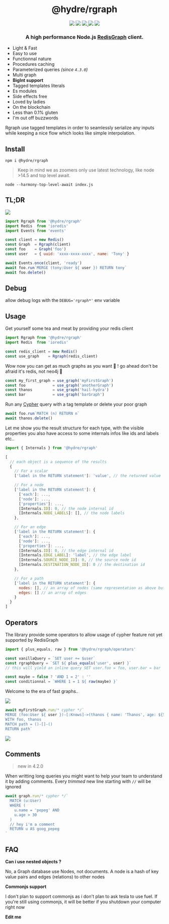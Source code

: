 <h1 align=center>@hydre/rgraph</h1>
<p align=center>
  <img src="https://img.shields.io/github/license/hydreio/rgraph.svg?style=for-the-badge" />
  <img src="https://img.shields.io/codecov/c/github/hydreio/rgraph/edge?logo=codecov&style=for-the-badge"/>
  <a href="https://www.npmjs.com/package/@hydre/rgraph">
    <img src="https://img.shields.io/npm/v/@hydre/rgraph.svg?logo=npm&style=for-the-badge" />
  </a>
  <img src="https://img.shields.io/npm/dw/@hydre/rgraph?logo=npm&style=for-the-badge" />
  <img src="https://img.shields.io/github/workflow/status/hydreio/rgraph/CI?logo=Github&style=for-the-badge" />
</p>

<h3 align=center>A high performance Node.js
  <a href="https://github.com/RedisGraph/RedisGraph" target="_blank">RedisGraph</a>
  client.
</h3>

- Light & Fast
- Easy to use
- Functionnal nature
- Procedures caching
- Parameterized queries _(since `4.3.0`)_
- Multi graph
- **BigInt support**
- Tagged templates literals
- Es modules
- Side effects free
- Loved by ladies
- On the blockchain
- Less than 0.1% gluten
- I'm out off buzzwords

Rgraph use tagged templates in order to seamlessly serialize any inputs
while keeping a nice flow which looks like simple interpolation.

## Install

```
npm i @hydre/rgraph
```

> Keep in mind we as zoomers only use latest technology, like node >14.5 and top level await.
```
node --harmony-top-level-await index.js
```

## TL;DR

![](https://i.imgur.com/JiG19RH.png)

```js
import Rgraph from '@hydre/rgraph'
import Redis  from 'ioredis'
import Events from 'events'

const client = new Redis()
const Graph  = Rgraph(client)
const foo    = Graph('foo')
const user   = { uuid: 'xxxx-xxxx-xxxx', name: 'Tony' }

await Events.once(client, 'ready')
await foo.run`MERGE (tony:User ${ user }) RETURN tony`
await foo.delete()
```

## Debug

allow debug logs with the `DEBUG='rgraph*'` env variable

## Usage

Get yourself some tea and meat by providing your redis client

```js
import Rgraph from '@hydre/rgraph'
import Redis  from 'ioredis'

const redis_client = new Redis()
const use_graph    = Rgraph(redis_client)
```

Wow now you can get as much graphs as you want 💃 !
go ahead don't be afraid it's redis, not neo4j 🦐

```js
const my_first_graph = use_graph('myFirstGraph')
const foo            = use_graph('anotherGraph')
const thanos         = use_graph('hail-hydra')
const bar            = use_graph('barGraph')
```

Run any [Cypher](https://neo4j.com/docs/cypher-manual/current/) query with a tag template or delete your poor graph
```js
await foo.run`MATCH (n) RETURN n`
await thanos.delete()
```

Let me show you the result structure for each type, with the visible properties
you also have access to some internals infos like ids and labels etc..

```js
import { Internals } from '@hydre/rgraph'

[
  // each object is a sequence of the results
  {
    // For a scalar
    ['label in the RETURN statement']: 'value', // the returned value

    // For a node
    ['label in the RETURN statement']: {
      ['each']: ...,
      ['node']: ...,
      ['properties']: ...,
      [Internals.ID]: 0, // the node internal id
      [Internals.NODE_LABELS]: [], // the node labels
    },

    // For an edge
    ['label in the RETURN statement']: {
      ['each']: ...,
      ['node']: ...,
      ['properties']: ...,
      [Internals.ID]: 0, // the edge internal id
      [Internals.EDGE_LABEL]: 'label', // the edge label
      [Internals.SOURCE_NODE_ID]: 0, // the source node id
      [Internals.DESTINATION_NODE_ID]: 0 // the destination id
    },

    // For a path
    ['label in the RETURN statement']: {
      nodes: [], // an array of nodes (same representation as above but without the return label)
      edges: [] // an array of edges
    }
  }
]
```

## Operators

The library provide some operators to allow usage of cypher feature not yet supported by RedisGraph

```js
import { plus_equals, raw } from '@hydre/rgraph/operators'

const vanillaQuery = `SET user += $user`
const rgraphQuery = `SET ${ plus_equals('user', user) }`
// this will yield an inline query SET user.foo = foo, user.bar = bar

const maybe = false ? 'AND 1 = 2' : ''
const conditionnal = `WHERE 1 = 1 ${ raw(maybe) }`
```

Welcome to the era of fast graphs..

![](https://forthebadge.com/images/badges/certified-snoop-lion.svg)

```js
await myFirstGraph.run/* cypher */`
MERGE (foo:User ${ user })-[:Knows]->(thanos { name: 'Thanos', age: ${5 + 5}, a: ${true}, c: ${51.000000000016} })
WITH foo, thanos
MATCH path = ()-[]-()
RETURN path`
```
![](https://i.imgur.com/oTrFy25.png)

## Comments

> new in 4.2.0

When writting long queries you might want to help your team to understand it
by adding comments. Every _trimmed_ new line starting with `//` will be ignored

```js
await graph.run/* cypher */`
  MATCH (u:User)
  WHERE (
    u.name = 'pepeg' AND
    u.age > 30
  )
  // hey i'm a comment
  RETURN u AS goog_pepeg
`
```

## FAQ

**Can i use nested objects ?**

No, a Graph database use Nodes, not documents. A node is a hash of key value pairs
and edges (relations) to other nodes

**Commonjs support**

I don't plan to support commonjs as i don't plan to ask tesla to use fuel.
If you're still using commonjs, it will be better if you shutdown your computer right now

**Edit me**
